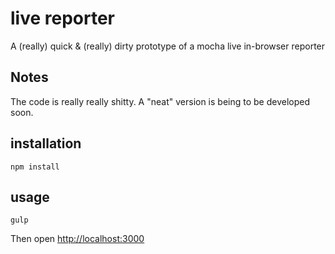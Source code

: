 # live reporter
A (really) quick & (really) dirty prototype of a mocha live in-browser reporter

## Notes
The code is really really shitty.
A "neat" version is being to be developed soon.

## installation

```npm install```

## usage

```gulp```

Then open [http://localhost:3000](http://localhost:3000)